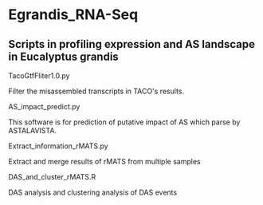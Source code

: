 # Egrandis_RNA-Seq
Scripts in profiling expression and AS landscape in Eucalyptus grandis
---
TacoGtfFliter1.0.py

Filter the misassembled transcripts in TACO's results.

AS_impact_predict.py

This software is for prediction of putative impact of AS which parse by ASTALAVISTA.

Extract_information_rMATS.py

Extract and merge results of rMATS from multiple samples

DAS_and_cluster_rMATS.R

DAS analysis and clustering analysis of DAS events
